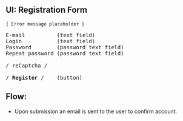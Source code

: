 ## UI: Registration Form

    { Error message placeholder }

<pre>
E-mail          (text field)
Login           (text field)
Password        (password text field)
Repeat password (password text field)

/ reCaptcha /

/ <b>Register</b> /    (button)
</pre>

## Flow:

- Upon submission an email is sent to the user to confirm account.
